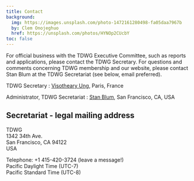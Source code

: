 ```yaml
---
title: Contact
background:
  img: https://images.unsplash.com/photo-1472161280498-fa05daa7967b
  by: Clem Onojeghuo
  href: https://unsplash.com/photos/HYNOp2CUcbY
toc: false
---
```


For official business with the TDWG Executive Committee, such as reports and applications, please contact the TDWG Secretary. For questions and comments concerning TDWG membership and our website, please contact Stan Blum at the TDWG Secretariat (see below, email preferred).

TDWG Secretary
: [Visotheary Ung](mailto:secretary@tdwg.org), Paris, France

Administrator, TDWG Secretariat
: [Stan Blum](mailto:secretariat@tdwg.org), San Francisco, CA, USA

## Secretariat - legal mailing address

TDWG  
1342 34th Ave.  
San Francisco, CA 94122  
USA

Telephone: +1 415-420-3724 (leave a message!)  
Pacific Daylight Time (UTC-7)  
Pacific Standard Time (UTC-8)
